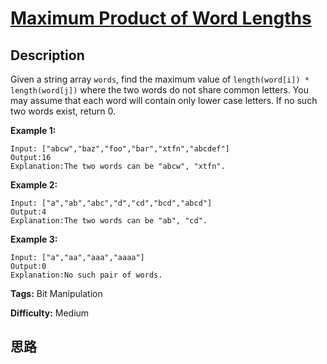 # [Maximum Product of Word Lengths][title]

## Description

Given a string array `words`, find the maximum value of `length(word[i]) *
length(word[j])` where the two words do not share common letters. You may
assume that each word will contain only lower case letters. If no such two
words exist, return 0.

**Example 1:**
            Input: ["abcw","baz","foo","bar","xtfn","abcdef"]    Output:16     Explanation:The two words can be "abcw", "xtfn".

**Example 2:**
            Input: ["a","ab","abc","d","cd","bcd","abcd"]    Output:4     Explanation:The two words can be "ab", "cd".

**Example 3:**
            Input: ["a","aa","aaa","aaaa"]    Output:0     Explanation:No such pair of words.    


**Tags:** Bit Manipulation

**Difficulty:** Medium

## 思路

[title]: https://leetcode.com/problems/maximum-product-of-word-lengths

